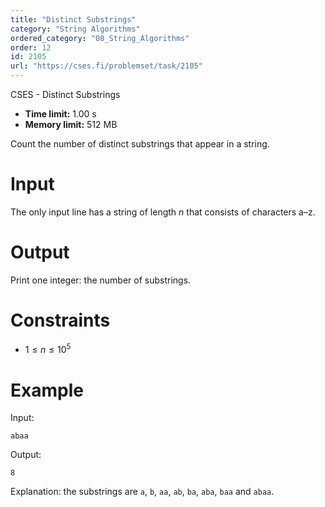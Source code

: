 ```yaml
---
title: "Distinct Substrings"
category: "String Algorithms"
ordered_category: "08_String_Algorithms"
order: 12
id: 2105
url: "https://cses.fi/problemset/task/2105"
---
```


CSES - Distinct Substrings

  * **Time limit:** 1.00 s
  * **Memory limit:** 512 MB

Count the number of distinct substrings that appear in a string.

# Input

The only input line has a string of length $n$ that consists of characters
a–z.

# Output

Print one integer: the number of substrings.

# Constraints

  * $1 \le n \le 10^5$

# Example

Input:

    
    
    abaa
    

Output:

    
    
    8
    

Explanation: the substrings are `a`, `b`, `aa`, `ab`, `ba`, `aba`, `baa` and
`abaa`.

